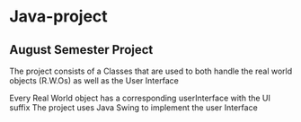 # Java-project
## August Semester Project
The project consists of a Classes that are used to both handle the real world objects (R.W.Os) as well as the User Interface

Every Real World object has a corresponding userInterface with the UI suffix
The project uses Java Swing to implement the user Interface
